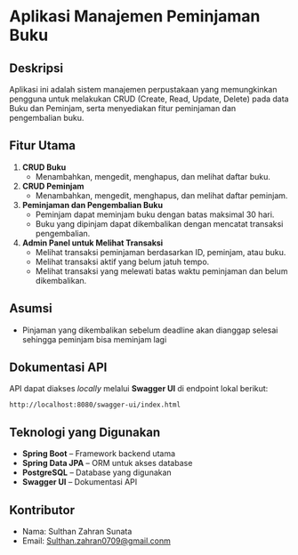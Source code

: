 # Aplikasi Manajemen Peminjaman Buku

## Deskripsi

Aplikasi ini adalah sistem manajemen perpustakaan yang memungkinkan pengguna untuk melakukan CRUD (Create, Read, Update, Delete) pada data Buku dan Peminjam, serta menyediakan fitur peminjaman dan pengembalian buku.

## Fitur Utama

1. **CRUD Buku**
    - Menambahkan, mengedit, menghapus, dan melihat daftar buku.
2. **CRUD Peminjam**
    - Menambahkan, mengedit, menghapus, dan melihat daftar peminjam.
3. **Peminjaman dan Pengembalian Buku**
    - Peminjam dapat meminjam buku dengan batas maksimal 30 hari.
    - Buku yang dipinjam dapat dikembalikan dengan mencatat transaksi pengembalian.
4. **Admin Panel untuk Melihat Transaksi**
    - Melihat transaksi peminjaman berdasarkan ID, peminjam, atau buku.
    - Melihat transaksi aktif yang belum jatuh tempo.
    - Melihat transaksi yang melewati batas waktu peminjaman dan belum dikembalikan.

## Asumsi
- Pinjaman yang dikembalikan sebelum deadline akan dianggap selesai sehingga peminjam bisa meminjam lagi
    

## Dokumentasi API

API dapat diakses _locally_ melalui **Swagger UI** di endpoint lokal berikut:

```
http://localhost:8080/swagger-ui/index.html
```

## Teknologi yang Digunakan

- **Spring Boot** – Framework backend utama
- **Spring Data JPA** – ORM untuk akses database
- **PostgreSQL** – Database yang digunakan
- **Swagger UI** – Dokumentasi API

## Kontributor

- Nama: Sulthan Zahran Sunata
- Email: Sulthan.zahran0709@gmail.conm

